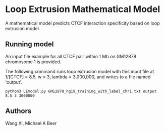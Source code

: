 # Loop Extrusion Mathematical Model
A mathematical model predicts CTCF interaction specificity based on loop extrusion model.

## Running model
An input file example for all CTCF pair within 1 Mb on GM12878 chromosome 1 is provided.

The following command runs loop extrusion model with this input file at 1/[CTCF] = 8.5, w = 3, lambda = 3,000,000, and writes to a file named 'output'.

    python3 LEmodel.py GM12878_hg19_training_with_label_chr1.txt output 8.5 3 3000000

## Authors
Wang Xi, Michael A Beer
